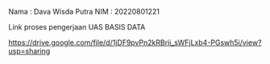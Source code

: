 Nama : Dava Wisda Putra 
NIM : 20220801221


Link proses pengerjaan UAS BASIS DATA

https://drive.google.com/file/d/1jDF9pvPn2kRBrii_sWFjLxb4-PGswh5i/view?usp=sharing
